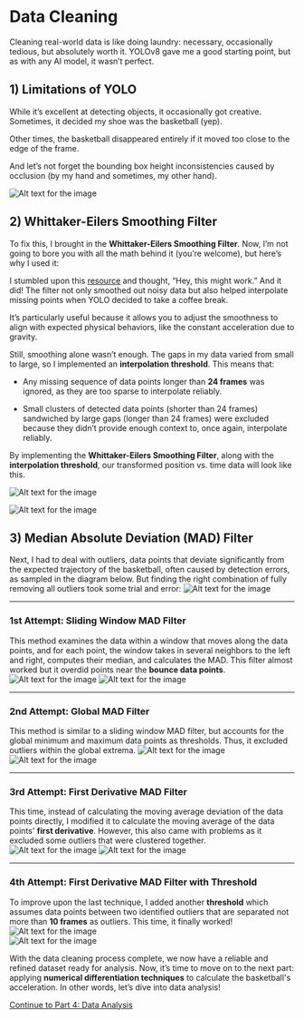 # Data Cleaning
Cleaning real-world data is like doing laundry: necessary, occasionally tedious, but absolutely worth it. YOLOv8 gave me a good starting point, but as with any AI model, it wasn’t perfect. 


## 1) Limitations of YOLO

While it’s excellent at detecting objects, it occasionally got creative. Sometimes, it decided my shoe was the basketball (yep). 

Other times, the basketball disappeared entirely if it moved too close to the edge of the frame. 

And let’s not forget the bounding box height inconsistencies caused by occlusion (by my hand and sometimes, my other hand). 

![Alt text for the image](images/limit.png)

## 2) Whittaker-Eilers Smoothing Filter
To fix this, I brought in the **Whittaker-Eilers Smoothing Filter**. Now, I’m not going to bore you with all the math behind it (you’re welcome), but here’s why I used it: 

I stumbled upon this [resource](https://towardsdatascience.com/the-perfect-way-to-smooth-your-noisy-data-4f3fe6b44440) and thought, “Hey, this might work.” And it did! The filter not only smoothed out noisy data but also helped interpolate missing points when YOLO decided to take a coffee break.

It’s particularly useful because it allows you to adjust the smoothness to align with expected physical behaviors, like the constant acceleration due to gravity.

Still, smoothing alone wasn’t enough. The gaps in my data varied from small to large, so I implemented an **interpolation threshold**. This means that:

- Any missing sequence of data points longer than **24 frames** was ignored, as they are too sparse to interpolate reliably. 

- Small clusters of detected data points (shorter than 24 frames) sandwiched by large gaps (longer than 24 frames) were excluded because they didn’t provide enough context to, once again, interpolate reliably. 

By implementing the **Whittaker-Eilers Smoothing Filter**, along with the **interpolation threshold**, our transformed position vs. time data will look like this.

![Alt text for the image](images/3.2.png)

![Alt text for the image](images/3.3.png)

## 3) Median Absolute Deviation (MAD) Filter
Next, I had to deal with outliers, data points that deviate significantly from the expected trajectory of the basketball, often caused by detection errors, as sampled in the diagram below. But finding the right combination of fully removing all outliers took some trial and error:
![Alt text for the image](images/outliers.png)

---

### 1st Attempt: Sliding Window MAD Filter 
This method examines the data within a window that moves along the data points, and for each point, the window takes in several neighbors to the left and right, computes their median, and calculates the MAD. This filter almost worked but it overdid points near the **bounce data points**.
![Alt text for the image](images/3.6_a.png)
![Alt text for the image](images/3.6_b.png)

---

### 2nd Attempt: Global MAD Filter 
 This method is similar to a sliding window MAD filter, but accounts for the global minimum and maximum data points as thresholds. Thus, it excluded outliers within the global extrema.
![Alt text for the image](images/3.7a.png)
![Alt text for the image](images/3.7b.png)

---

### 3rd Attempt: First Derivative MAD Filter 
This time, instead of calculating the moving average deviation of the data points directly, I modified it to calculate the moving average of the data points' **first derivative**. However, this also came with problems as it excluded some outliers that were clustered together.
![Alt text for the image](images/3.8a.png)
![Alt text for the image](images/3.8b.png)

---

### 4th Attempt: First Derivative MAD Filter with Threshold
To improve upon the last technique, I added another **threshold** which assumes data points between two identified outliers that are separated not more than **10 frames** as outliers. This time, it finally worked! 
![Alt text for the image](images/3.9a.png)   
![Alt text for the image](images/3.9b.png)

With the data cleaning process complete, we now have a reliable and refined dataset ready for analysis. Now, it’s time to move on to the next part: applying **numerical differentiation techniques** to calculate the basketball's acceleration. In other words, let’s dive into data analysis!

[Continue to Part 4: Data Analysis](part4.md)

   
   
   
